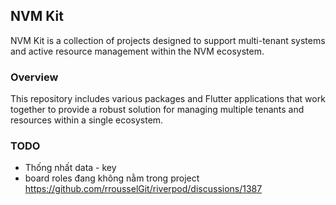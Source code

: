 ## NVM Kit

NVM Kit is a collection of projects designed to support multi-tenant systems and active resource management within the NVM ecosystem.

### Overview

This repository includes various packages and Flutter applications that work together to provide a robust solution for managing multiple tenants and resources within a single ecosystem.

### TODO
+ Thống nhất data - key
+ board roles đang không nằm trong project
https://github.com/rrousselGit/riverpod/discussions/1387
